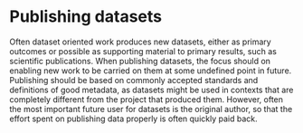 # Publishing datasets

Often dataset oriented work produces new datasets, either as primary outcomes or possible as supporting material to primary results, such as scientific publications. 
When publishing datasets, the focus should on enabling new work to be carried on them at some undefined point in future. Publishing should be based on commonly accepted 
standards and definitions of good metadata, as datasets might be used in contexts that are completely different from the project that produced them. However, often the 
most important future user for datasets is the original author, so that the effort spent on publishing data properly is often quickly paid back.
